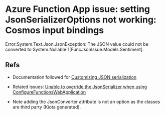# Azure Function App issue: setting JsonSerializerOptions not working: Cosmos input bindings

Error:System.Text.Json.JsonException: The JSON value could not be converted to System.Nullable`1[FuncJsonIssue.Models.Sentiment].

## Refs

- Documentation followed for [Customizing JSON serialization](https://learn.microsoft.com/en-us/azure/azure-functions/dotnet-isolated-process-guide?tabs=hostbuilder%2Cwindows#customizing-json-serialization)
- Related issues: [Unable to override the JsonSerializer when using ConfigureFunctionsWebApplication](https://github.com/Azure/azure-functions-dotnet-worker/issues/2131)

- Note adding the JsonConverter attribute is not an option as the classes are third party (Kiota generated).
